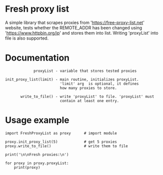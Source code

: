 # Fresh proxy list
A simple library that scrapes proxies from 'https://free-proxy-list.net' website, tests
whether the REMOTE_ADDR has been changed using 'https://www.httpbin.org/ip' and stores
them into list. Writing 'proxyList' into file is also supported.

# Documentation
                 proxyList - variable that stores tested proxies
    
    init_proxy_list(limit) - main routine, initializes proxyList.
                             'limit' arg  is optional, it defines
                             how many proxies to store.
    
           write_to_file() - write 'proxyList' to file. 'proxyList' must
                             contain at least one entry.

# Usage example

    import FreshProxyList as proxy      # import module

    proxy.init_proxy_list(5)            # get 5 proxies
    proxy.write_to_file()               # write them to file

    print('\n\nFresh proxies:\n')

    for proxy in proxy.proxyList:
        print(proxy)
